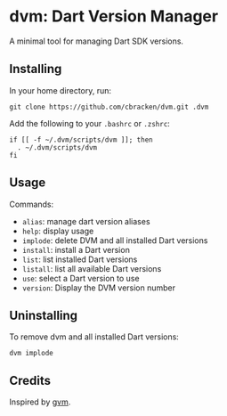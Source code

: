 dvm: Dart Version Manager
=========================

A minimal tool for managing Dart SDK versions.

## Installing

In your home directory, run:
```
git clone https://github.com/cbracken/dvm.git .dvm
```

Add the following to your `.bashrc` or `.zshrc`:
```
if [[ -f ~/.dvm/scripts/dvm ]]; then
  . ~/.dvm/scripts/dvm
fi
```

## Usage

Commands:

   * `alias`: manage dart version aliases
   * `help`: display usage
   * `implode`: delete DVM and all installed Dart versions
   * `install`: install a Dart version
   * `list`: list installed Dart versions
   * `listall`: list all available Dart versions
   * `use`: select a Dart version to use
   * `version`: Display the DVM version number

## Uninstalling

To remove dvm and all installed Dart versions:

```
dvm implode
```

## Credits

Inspired by [gvm](https://github.com/moovweb/gvm).
